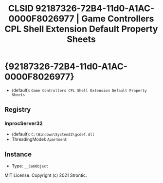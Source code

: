 ﻿---
title: "CLSID 92187326-72B4-11d0-A1AC-0000F8026977 | Game Controllers CPL Shell Extension Default Property Sheets"
excerpt: What is COM-Object CLSID 92187326-72B4-11d0-A1AC-0000F8026977?
---

# {92187326-72B4-11d0-A1AC-0000F8026977}

* (default): `Game Controllers CPL Shell Extension Default Property Sheets`

## Registry


### InprocServer32

* (default): `C:\Windows\System32\gcdef.dll`
* ThreadingModel: `Apartment`

## Instance

* Type: `__ComObject`

MIT License. Copyright (c) 2021 Strontic.


